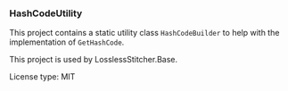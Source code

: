 ﻿### HashCodeUtility

This project contains a static utility class ```HashCodeBuilder``` to help with the implementation of 
```GetHashCode```.

This project is used by LosslessStitcher.Base.

License type: MIT
